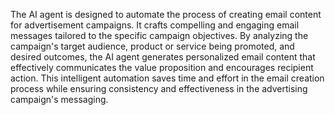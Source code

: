 <a name="Description"></a>

The AI agent is designed to automate the process of creating email content for advertisement campaigns. It crafts compelling and engaging email messages tailored to the specific campaign objectives. By analyzing the campaign's target audience, product or service being promoted, and desired outcomes, the AI agent generates personalized email content that effectively communicates the value proposition and encourages recipient action. This intelligent automation saves time and effort in the email creation process while ensuring consistency and effectiveness in the advertising campaign's messaging.